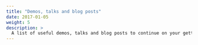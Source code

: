 ```yaml
---
title: "Demos, talks and blog posts"
date: 2017-01-05
weight: 5
description: >
  A list of useful demos, talks and blog posts to continue on your getting started journey.
---
```

